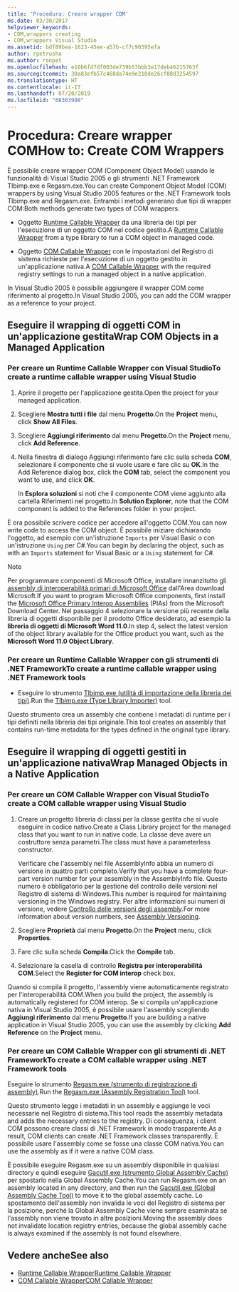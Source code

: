 ```yaml
---
title: 'Procedura: Creare wrapper COM'
ms.date: 03/30/2017
helpviewer_keywords:
- COM,wrappers creating
- COM,wrappers Visual Studio
ms.assetid: bdf89bea-1623-45ee-a57b-cf7c90395efa
author: rpetrusha
ms.author: ronpet
ms.openlocfilehash: e10b6fd7df003de739b57bbb3e17deb46215763f
ms.sourcegitcommit: 30a83efb57c468da74e9e218de26cf88d3254597
ms.translationtype: HT
ms.contentlocale: it-IT
ms.lasthandoff: 07/20/2019
ms.locfileid: "68363998"
---
```

# <a name="how-to-create-com-wrappers"></a><span data-ttu-id="71637-102">Procedura: Creare wrapper COM</span><span class="sxs-lookup"><span data-stu-id="71637-102">How to: Create COM Wrappers</span></span>

<span data-ttu-id="71637-103">È possibile creare wrapper COM (Component Object Model) usando le funzionalità di Visual Studio 2005 o gli strumenti .NET Framework Tlbimp.exe e Regasm.exe.</span><span class="sxs-lookup"><span data-stu-id="71637-103">You can create Component Object Model (COM) wrappers by using Visual Studio 2005 features or the .NET Framework tools Tlbimp.exe and Regasm.exe.</span></span> <span data-ttu-id="71637-104">Entrambi i metodi generano due tipi di wrapper COM:</span><span class="sxs-lookup"><span data-stu-id="71637-104">Both methods generate two types of COM wrappers:</span></span>

- <span data-ttu-id="71637-105">Oggetto [Runtime Callable Wrapper](../../../docs/framework/interop/runtime-callable-wrapper.md) da una libreria dei tipi per l'esecuzione di un oggetto COM nel codice gestito.</span><span class="sxs-lookup"><span data-stu-id="71637-105">A [Runtime Callable Wrapper](../../../docs/framework/interop/runtime-callable-wrapper.md) from a type library to run a COM object in managed code.</span></span>

- <span data-ttu-id="71637-106">Oggetto [COM Callable Wrapper](../../../docs/framework/interop/com-callable-wrapper.md) con le impostazioni del Registro di sistema richieste per l'esecuzione di un oggetto gestito in un'applicazione nativa.</span><span class="sxs-lookup"><span data-stu-id="71637-106">A [COM Callable Wrapper](../../../docs/framework/interop/com-callable-wrapper.md) with the required registry settings to run a managed object in a native application.</span></span>

<span data-ttu-id="71637-107">In Visual Studio 2005 è possibile aggiungere il wrapper COM come riferimento al progetto.</span><span class="sxs-lookup"><span data-stu-id="71637-107">In Visual Studio 2005, you can add the COM wrapper as a reference to your project.</span></span>

## <a name="wrap-com-objects-in-a-managed-application"></a><span data-ttu-id="71637-108">Eseguire il wrapping di oggetti COM in un'applicazione gestita</span><span class="sxs-lookup"><span data-stu-id="71637-108">Wrap COM Objects in a Managed Application</span></span>

### <a name="to-create-a-runtime-callable-wrapper-using-visual-studio"></a><span data-ttu-id="71637-109">Per creare un Runtime Callable Wrapper con Visual Studio</span><span class="sxs-lookup"><span data-stu-id="71637-109">To create a runtime callable wrapper using Visual Studio</span></span>

1. <span data-ttu-id="71637-110">Aprire il progetto per l'applicazione gestita.</span><span class="sxs-lookup"><span data-stu-id="71637-110">Open the project for your managed application.</span></span>

2. <span data-ttu-id="71637-111">Scegliere **Mostra tutti i file** dal menu **Progetto**.</span><span class="sxs-lookup"><span data-stu-id="71637-111">On the **Project** menu, click **Show All Files**.</span></span>

3. <span data-ttu-id="71637-112">Scegliere **Aggiungi riferimento** dal menu **Progetto**.</span><span class="sxs-lookup"><span data-stu-id="71637-112">On the **Project** menu, click **Add Reference**.</span></span>

4. <span data-ttu-id="71637-113">Nella finestra di dialogo Aggiungi riferimento fare clic sulla scheda **COM**, selezionare il componente che si vuole usare e fare clic su **OK**.</span><span class="sxs-lookup"><span data-stu-id="71637-113">In the Add Reference dialog box, click the **COM** tab, select the component you want to use, and click **OK**.</span></span>

     <span data-ttu-id="71637-114">In **Esplora soluzioni** si noti che il componente COM viene aggiunto alla cartella Riferimenti nel progetto.</span><span class="sxs-lookup"><span data-stu-id="71637-114">In **Solution Explorer**, note that the COM component is added to the References folder in your project.</span></span>

<span data-ttu-id="71637-115">È ora possibile scrivere codice per accedere all'oggetto COM.</span><span class="sxs-lookup"><span data-stu-id="71637-115">You can now write code to access the COM object.</span></span> <span data-ttu-id="71637-116">È possibile iniziare dichiarando l'oggetto, ad esempio con un'istruzione `Imports` per Visual Basic o con un'istruzione `Using` per C#.</span><span class="sxs-lookup"><span data-stu-id="71637-116">You can begin by declaring the object, such as with an `Imports` statement for Visual Basic or a `Using` statement for C#.</span></span>

> [!NOTE]
> <span data-ttu-id="71637-117">Per programmare componenti di Microsoft Office, installare innanzitutto gli [assembly di interoperabilità primari di Microsoft Office](https://go.microsoft.com/fwlink/?LinkId=50479) dall'Area download Microsoft.</span><span class="sxs-lookup"><span data-stu-id="71637-117">If you want to program Microsoft Office components, first install the [Microsoft Office Primary Interop Assemblies](https://go.microsoft.com/fwlink/?LinkId=50479) (PIAs) from the Microsoft Download Center.</span></span> <span data-ttu-id="71637-118">Nel passaggio 4 selezionare la versione più recente della libreria di oggetti disponibile per il prodotto Office desiderato, ad esempio la **libreria di oggetti di Microsoft Word 11.0**.</span><span class="sxs-lookup"><span data-stu-id="71637-118">In step 4, select the latest version of the object library available for the Office product you want, such as the **Microsoft Word 11.0 Object Library**.</span></span>  
  
### <a name="to-create-a-runtime-callable-wrapper-using-net-framework-tools"></a><span data-ttu-id="71637-119">Per creare un Runtime Callable Wrapper con gli strumenti di .NET Framework</span><span class="sxs-lookup"><span data-stu-id="71637-119">To create a runtime callable wrapper using .NET Framework tools</span></span>  
  
- <span data-ttu-id="71637-120">Eseguire lo strumento [Tlbimp.exe (utilità di importazione della libreria dei tipi)](../../../docs/framework/tools/tlbimp-exe-type-library-importer.md).</span><span class="sxs-lookup"><span data-stu-id="71637-120">Run the [Tlbimp.exe (Type Library Importer)](../../../docs/framework/tools/tlbimp-exe-type-library-importer.md) tool.</span></span>  
  
 <span data-ttu-id="71637-121">Questo strumento crea un assembly che contiene i metadati di runtime per i tipi definiti nella libreria dei tipi originale.</span><span class="sxs-lookup"><span data-stu-id="71637-121">This tool creates an assembly that contains run-time metadata for the types defined in the original type library.</span></span>  
  
## <a name="wrap-managed-objects-in-a-native-application"></a><span data-ttu-id="71637-122">Eseguire il wrapping di oggetti gestiti in un'applicazione nativa</span><span class="sxs-lookup"><span data-stu-id="71637-122">Wrap Managed Objects in a Native Application</span></span>  
  
### <a name="to-create-a-com-callable-wrapper-using-visual-studio"></a><span data-ttu-id="71637-123">Per creare un COM Callable Wrapper con Visual Studio</span><span class="sxs-lookup"><span data-stu-id="71637-123">To create a COM callable wrapper using Visual Studio</span></span>  
  
1. <span data-ttu-id="71637-124">Creare un progetto libreria di classi per la classe gestita che si vuole eseguire in codice nativo.</span><span class="sxs-lookup"><span data-stu-id="71637-124">Create a Class Library project for the managed class that you want to run in native code.</span></span> <span data-ttu-id="71637-125">La classe deve avere un costruttore senza parametri.</span><span class="sxs-lookup"><span data-stu-id="71637-125">The class must have a parameterless constructor.</span></span>  
  
     <span data-ttu-id="71637-126">Verificare che l'assembly nel file AssemblyInfo abbia un numero di versione in quattro parti completo.</span><span class="sxs-lookup"><span data-stu-id="71637-126">Verify that you have a complete four-part version number for your assembly in the AssemblyInfo file.</span></span> <span data-ttu-id="71637-127">Questo numero è obbligatorio per la gestione del controllo delle versioni nel Registro di sistema di Windows.</span><span class="sxs-lookup"><span data-stu-id="71637-127">This number is required for maintaining versioning in the Windows registry.</span></span> <span data-ttu-id="71637-128">Per altre informazioni sui numeri di versione, vedere [Controllo delle versioni degli assembly](../../../docs/framework/app-domains/assembly-versioning.md).</span><span class="sxs-lookup"><span data-stu-id="71637-128">For more information about version numbers, see [Assembly Versioning](../../../docs/framework/app-domains/assembly-versioning.md).</span></span>  
  
2. <span data-ttu-id="71637-129">Scegliere **Proprietà** dal menu **Progetto**.</span><span class="sxs-lookup"><span data-stu-id="71637-129">On the **Project** menu, click **Properties**.</span></span>  
  
3. <span data-ttu-id="71637-130">Fare clic sulla scheda **Compila**.</span><span class="sxs-lookup"><span data-stu-id="71637-130">Click the **Compile** tab.</span></span>  
  
4. <span data-ttu-id="71637-131">Selezionare la casella di controllo **Registra per interoperabilità COM**.</span><span class="sxs-lookup"><span data-stu-id="71637-131">Select the **Register for COM interop** check box.</span></span>  
  
 <span data-ttu-id="71637-132">Quando si compila il progetto, l'assembly viene automaticamente registrato per l'interoperabilità COM.</span><span class="sxs-lookup"><span data-stu-id="71637-132">When you build the project, the assembly is automatically registered for COM interop.</span></span> <span data-ttu-id="71637-133">Se si compila un'applicazione nativa in Visual Studio 2005, è possibile usare l'assembly scegliendo **Aggiungi riferimento** dal menu **Progetto**.</span><span class="sxs-lookup"><span data-stu-id="71637-133">If you are building a native application in Visual Studio 2005, you can use the assembly by clicking **Add Reference** on the **Project** menu.</span></span>  
  
### <a name="to-create-a-com-callable-wrapper-using-net-framework-tools"></a><span data-ttu-id="71637-134">Per creare un COM Callable Wrapper con gli strumenti di .NET Framework</span><span class="sxs-lookup"><span data-stu-id="71637-134">To create a COM callable wrapper using .NET Framework tools</span></span>  
  
<span data-ttu-id="71637-135">Eseguire lo strumento [Regasm.exe (strumento di registrazione di assembly)](../../../docs/framework/tools/regasm-exe-assembly-registration-tool.md).</span><span class="sxs-lookup"><span data-stu-id="71637-135">Run the [Regasm.exe (Assembly Registration Tool)](../../../docs/framework/tools/regasm-exe-assembly-registration-tool.md) tool.</span></span>  
  
<span data-ttu-id="71637-136">Questo strumento legge i metadati in un assembly e aggiunge le voci necessarie nel Registro di sistema.</span><span class="sxs-lookup"><span data-stu-id="71637-136">This tool reads the assembly metadata and adds the necessary entries to the registry.</span></span> <span data-ttu-id="71637-137">Di conseguenza, i client COM possono creare classi di .NET Framework in modo trasparente.</span><span class="sxs-lookup"><span data-stu-id="71637-137">As a result, COM clients can create .NET Framework classes transparently.</span></span> <span data-ttu-id="71637-138">È possibile usare l'assembly come se fosse una classe COM nativa.</span><span class="sxs-lookup"><span data-stu-id="71637-138">You can use the assembly as if it were a native COM class.</span></span>  
  
<span data-ttu-id="71637-139">È possibile eseguire Regasm.exe su un assembly disponibile in qualsiasi directory e quindi eseguire [Gacutil.exe (strumento Global Assembly Cache)](../../../docs/framework/tools/gacutil-exe-gac-tool.md) per spostarlo nella Global Assembly Cache.</span><span class="sxs-lookup"><span data-stu-id="71637-139">You can run Regasm.exe on an assembly located in any directory, and then run the [Gacutil.exe (Global Assembly Cache Tool)](../../../docs/framework/tools/gacutil-exe-gac-tool.md) to move it to the global assembly cache.</span></span> <span data-ttu-id="71637-140">Lo spostamento dell'assembly non invalida le voci del Registro di sistema per la posizione, perché la Global Assembly Cache viene sempre esaminata se l'assembly non viene trovato in altre posizioni.</span><span class="sxs-lookup"><span data-stu-id="71637-140">Moving the assembly does not invalidate location registry entries, because the global assembly cache is always examined if the assembly is not found elsewhere.</span></span>  
  
## <a name="see-also"></a><span data-ttu-id="71637-141">Vedere anche</span><span class="sxs-lookup"><span data-stu-id="71637-141">See also</span></span>

- [<span data-ttu-id="71637-142">Runtime Callable Wrapper</span><span class="sxs-lookup"><span data-stu-id="71637-142">Runtime Callable Wrapper</span></span>](../../../docs/framework/interop/runtime-callable-wrapper.md)
- [<span data-ttu-id="71637-143">COM Callable Wrapper</span><span class="sxs-lookup"><span data-stu-id="71637-143">COM Callable Wrapper</span></span>](../../../docs/framework/interop/com-callable-wrapper.md)
